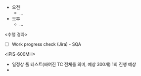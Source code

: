 - 오전
	- ...
- 오후
	- ...

<수행 경과>
- [ ] Work progress check (Jira) - SQA

\<iPIS-600MH>
- 일정상 풀 테스트(짜여진 TC 전체를 의미, 예상 300개) 1회 진행 예상
- 